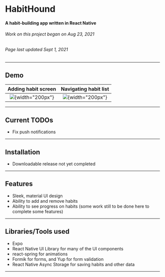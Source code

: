 # HabitHound
#### A habit-building app written in React Native
###### *Work on this project began on Aug 23, 2021*
###### *Page last updated Sept 1, 2021*
---
## Demo
Adding habit screen        |  Navigating habit list
:-------------------------:|:-------------------------:
![](http://g.recordit.co/8OQMVvc6T5.gif){width="200px"}   |   ![](http://g.recordit.co/A3jacBz8kG.gif){width="200px"}
---
## Current TODOs
- Fix push notifications
---
## Installation
- Downloadable release not yet completed
---
## Features
- Sleek, material UI design
- Ability to add and remove habits 
- Ability to see progress on habits
(some work still to be done here to complete some features)
---
## Libraries/Tools used
- Expo
- React Native UI Library for many of the UI components
- react-spring for animations
- Formik for forms, and Yup for form validation 
- React Native Async Storage for saving habits and other data
---
